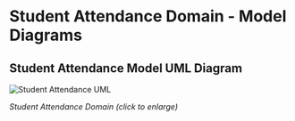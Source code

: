 # Student Attendance Domain - Model Diagrams

## Student Attendance Model UML Diagram

![Student Attendance UML](../../../img/Student%20Attendance%20UML.png)

_Student Attendance Domain (click to enlarge)_

